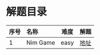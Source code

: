 # 解题目录


序号 | 名称 | 难度 | 解题 
------ | :----- | ----- | -----
1 | Nim Game | easy | [地址](https://github.com/coocon/leetcode/blob/master/easy/Nim_Game.md)

